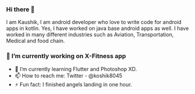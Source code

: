 

### Hi there 👋 
   I am Kaushik, I am android developer who love to write code for android apps in kotlin. Yes, I have worked on java base android apps as   well. I have worked in many different industries such as Aviation, Transportation, Medical and food chain. 

### 🔭 I’m currently working on X-Fitness app
- 🌱 I’m currently learning Flutter and Photoshop XD.
- 📫 How to reach me: Twitter - @koshik8045
- ⚡ Fun fact: I finished angels landing in one hour. 


<!--
**Aliendroid8045/Aliendroid8045** is a ✨ _special_ ✨ repository because its `README.md` (this file) appears on your GitHub profile.
-->
